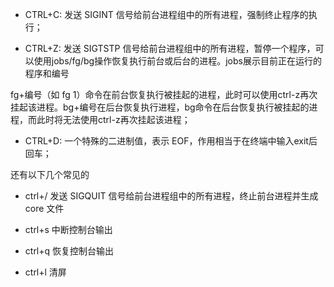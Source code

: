 - CTRL+C: 发送 SIGINT 信号给前台进程组中的所有进程，强制终止程序的执行；

- CTRL+Z: 发送 SIGTSTP 信号给前台进程组中的所有进程，暂停一个程序，可以使用jobs/fg/bg操作恢复执行前台或后台的进程。jobs展示目前正在运行的程序和编号

fg+编号（如 fg 1）命令在前台恢复执行被挂起的进程，此时可以使用ctrl-z再次挂起该进程。bg+编号在后台恢复执行进程，bg命令在后台恢复执行被挂起的进程，而此时将无法使用ctrl-z再次挂起该进程；

- CTRL+D: 一个特殊的二进制值，表示 EOF，作用相当于在终端中输入exit后回车；

还有以下几个常见的

- ctrl+/ 发送 SIGQUIT 信号给前台进程组中的所有进程，终止前台进程并生成 core 文件

- ctrl+s 中断控制台输出

- ctrl+q 恢复控制台输出

- ctrl+l 清屏
